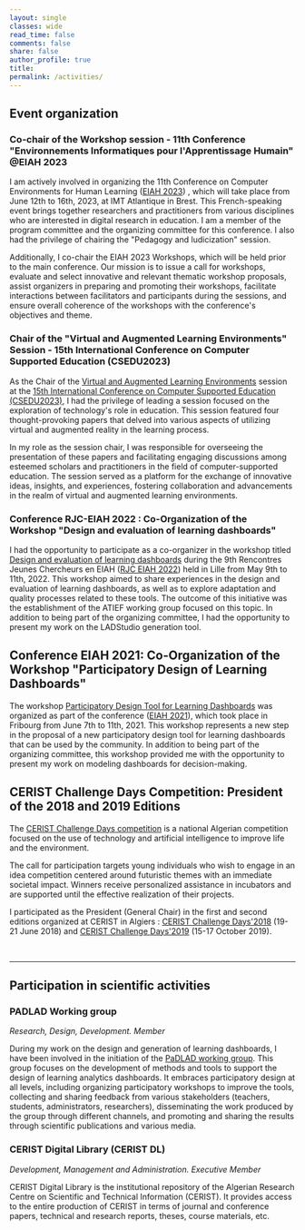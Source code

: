 ```yaml
---
layout: single
classes: wide
read_time: false
comments: false
share: false
author_profile: true
title: 
permalink: /activities/
---
```


## Event organization
### Co-chair of the Workshop session -  11th Conference "Environnements Informatiques pour l'Apprentissage Humain"  @EIAH 2023
I am actively involved in organizing the 11th Conference on Computer Environments for Human Learning ([EIAH 2023](https://eiah2023.sciencesconf.org)) , which will take place from June 12th to 16th, 2023, at IMT Atlantique in Brest. This French-speaking event brings together researchers and practitioners from various disciplines who are interested in digital research in education. I am a member of the program committee and the organizing committee for this conference.
I also had the privilege of chairing the "Pedagogy and ludicization" session.

Additionally, I co-chair the EIAH 2023 Workshops, which will be held prior to the main conference. Our mission is to issue a call for workshops, evaluate and select innovative and relevant thematic workshop proposals, assist organizers in preparing and promoting their workshops, facilitate interactions between facilitators and participants during the sessions, and ensure overall coherence of the workshops with the conference's objectives and theme.


### Chair of the "Virtual and Augmented Learning Environments" Session - 15th International Conference on Computer Supported Education (CSEDU2023)

As the Chair of the [Virtual and Augmented Learning Environments](https://www.insticc.org/node/TechnicalProgram/csedu/2023/session/P21938) session at the [15th International Conference on Computer Supported Education (CSEDU2023)](https://csedu.scitevents.org/?y=2023), I had the privilege of leading a session focused on the exploration of technology's role in education. This session featured four thought-provoking papers that delved into various aspects of utilizing virtual and augmented reality in the learning process.

In my role as the session chair, I was responsible for overseeing the presentation of these papers and facilitating engaging discussions among esteemed scholars and practitioners in the field of computer-supported education. The session served as a platform for the exchange of innovative ideas, insights, and experiences, fostering collaboration and advancements in the realm of virtual and augmented learning environments.


### Conference RJC-EIAH 2022 : Co-Organization of the Workshop "Design and evaluation of learning dashboards" 
I had the opportunity to participate as a co-organizer in the workshop titled [Design and evaluation of learning dashboards](https://padlad.github.io/RJC-EIAH2022/) during the 9th Rencontres Jeunes Chercheurs en EIAH ([RJC EIAH 2022](https://rjc-eiah-2022.univ-lille.fr/)) held in Lille from May 9th to 11th, 2022. This workshop aimed to share experiences in the design and evaluation of learning dashboards, as well as to explore adaptation and quality processes related to these tools. The outcome of this initiative was the establishment of the ATIEF working group focused on this topic.
In addition to being part of the organizing committee, I had the opportunity to present my work on the LADStudio generation tool.

## Conference EIAH 2021: Co-Organization of the Workshop "Participatory Design of Learning Dashboards"
The workshop [Participatory Design Tool for Learning Dashboards](https://padlad.github.io/EIAH2021/)  was organized as part of the conference ([EIAH 2021](https://blog.hepfr.ch/eiah2021/)), which took place in Fribourg from June 7th to 11th, 2021. This workshop represents a new step in the proposal of a new participatory design tool for learning dashboards that can be used by the community. In addition to being part of the organizing committee, this workshop provided me with the opportunity to present my work on modeling dashboards for decision-making.


## CERIST Challenge Days Competition: President of the 2018 and 2019 Editions
The [CERIST Challenge Days competition](http://challenge.cerist.dz/) is a national Algerian competition focused on the use of technology and artificial intelligence to improve life and the environment.

The call for participation targets young individuals who wish to engage in an idea competition centered around futuristic themes with an immediate societal impact. Winners receive personalized assistance in incubators and are supported until the effective realization of their projects.

I participated as the President (General Chair) in the first and second editions organized at CERIST in Algiers : [CERIST Challenge Days'2018](http://challenge.cerist.dz/2018/) (19-21 June 2018) and [CERIST Challenge Days'2019](http://challenge.cerist.dz/2019/) (15-17 October 2019).

<br/>
<hr/>

## Participation in scientific activities
### PADLAD Working group
*Research, Design, Development. Member*

During my work on the design and generation of learning dashboards, I have been involved in the initiation of the [PaDLAD working group](https://padlad.github.io). This group focuses on the development of methods and tools to support the design of learning analytics dashboards. It embraces participatory design at all levels, including organizing participatory workshops to improve the tools, collecting and sharing feedback from various stakeholders (teachers, students, administrators, researchers), disseminating the work produced by the group through different channels, and promoting and sharing the results through scientific publications and various media.


### CERIST Digital Library (CERIST DL)
*Development, Management and Administration. Executive Member*

CERIST Digital Library is the institutional repository of the Algerian Research Centre on Scientific and Technical Information (CERIST). It provides access to the entire production of CERIST in terms of journal and conference papers, technical and research reports, theses, course materials, etc.
